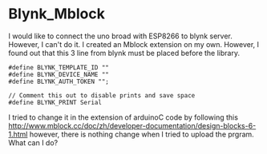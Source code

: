 # Blynk_Mblock
I would like to connect the uno broad with ESP8266 to blynk server. However, I can't do it.
I created an Mblock extension on my own. However, I found out that this 3 line from blynk must be placed before the library.
```
#define BLYNK_TEMPLATE_ID ""
#define BLYNK_DEVICE_NAME ""
#define BLYNK_AUTH_TOKEN "";

// Comment this out to disable prints and save space
#define BLYNK_PRINT Serial
```
I tried to change it in the extension of arduinoC code by following this
http://www.mblock.cc/doc/zh/developer-documentation/design-blocks-6-1.html
however, there is nothing change when I tried to upload the prgram. What can I do?
